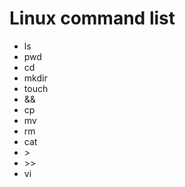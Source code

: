 # Linux command list
- ls
- pwd
- cd
- mkdir
- touch
- &amp;&amp;
- cp
- mv
- rm
- cat
- &gt;
- &gt;&gt;
- vi
